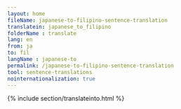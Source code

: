 ```yaml
---
layout: home
fileName: japanese-to-filipino-sentence-translation
translatein: japanese_to_filipino
folderName : translate
lang: en
from: ja
to: fil
langName : japanese-to
permalink: /japanese-to-filipino-sentence-translation
tool: sentence-translations
nointernationalization: true
---
```

{% include section/translateinto.html %}
